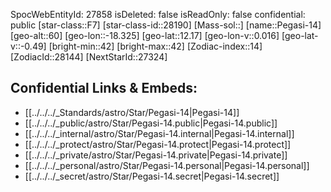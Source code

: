 ﻿---
location:
- 12.17
- 18.325
- 60
tags:
- astro/Star
type: Star
---

SpocWebEntityId: 27858
isDeleted: false
isReadOnly: false
confidential: public
[star-class::F7]
[star-class-id::28190]
[Mass-sol::]
[name::Pegasi-14]
[geo-alt::60]
[geo-lon::-18.325]
[geo-lat::12.17]
[geo-lon-v::0.016]
[geo-lat-v::-0.49]
[bright-min::42]
[bright-max::42]
[Zodiac-index::14]
[ZodiacId::28144]
[NextStarId::27324]



## Confidential Links & Embeds: 
- [[../../../_Standards/astro/Star/Pegasi-14|Pegasi-14]] 
- [[../../../_public/astro/Star/Pegasi-14.public|Pegasi-14.public]] 
- [[../../../_internal/astro/Star/Pegasi-14.internal|Pegasi-14.internal]] 
- [[../../../_protect/astro/Star/Pegasi-14.protect|Pegasi-14.protect]] 
- [[../../../_private/astro/Star/Pegasi-14.private|Pegasi-14.private]] 
- [[../../../_personal/astro/Star/Pegasi-14.personal|Pegasi-14.personal]] 
- [[../../../_secret/astro/Star/Pegasi-14.secret|Pegasi-14.secret]] 

